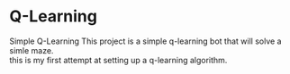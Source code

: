 # Q-Learning
Simple Q-Learning
This project is a simple q-learning bot that will solve a simle maze.  
this is my first attempt at setting up a q-learning algorithm.
